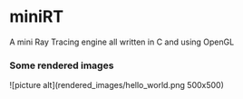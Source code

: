 # miniRT
A mini Ray Tracing engine all written in C and using OpenGL

### Some rendered images
![picture alt](rendered_images/hello_world.png 500x500)
